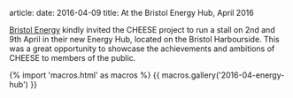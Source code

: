 article:
date: 2016-04-09
title: At the Bristol Energy Hub, April 2016

[Bristol Energy](www.bristol-energy.co.uk) kindly invited the CHEESE project to
run a stall on 2nd and 9th April in their new Energy Hub, located on the
Bristol Harbourside. This was a great opportunity to showcase the achievements
and ambitions of CHEESE to members of the public.

{% import 'macros.html' as macros %}
{{ macros.gallery('2016-04-energy-hub') }}
